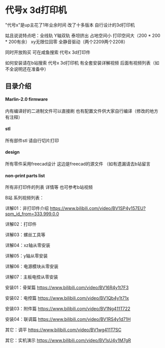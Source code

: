 # 代号x 3d打印机

"代号x"是up主花了1年业余时间 改了十多版本 自行设计的3d打印机

姑且说说特点吧：全线轨 Y轴双轨 泰坦挤出 占地空间小 打印空间大（200 * 200 * 200有余） xy无限位回零 全静音驱动（两个2209两个2208）

同时开放购买 可在咸鱼搜索 代号x 3d打印件

如何安装请在b站搜索 代号x 3d打印机 有全套安装详解视频 后面有视频列表（如不全说明还在准备中）


## 目录介绍

#### Marlin-2.0 firmware
内有编译好的二进制文件可以直接刷 也有配置文件供大家自行编译（修改的地方有注释）

#### stl
所有部件stl 请自行切片打印

#### design
所有零件采用freecad设计 这边是freecad的源文件 （如有遗漏请去b站留言

#### non-print parts list
所有非打印件的列表 详情等
也可参考b站视频



B站 系列视频列表：

详解01：非打印件介绍 https://www.bilibili.com/video/BV1SP4y157EU?spm_id_from=333.999.0.0

详解02：打印件

详解03：螺丝工具等

详解04：xz轴从零安装

详解05：y轴从零安装

详解06：电源模块从零安装

详解07：主板电控从零安装



安装01：骨架篇  https://www.bilibili.com/video/BV16R4y1t7F3

安装02：电控篇  https://www.bilibili.com/video/BV1Qb4y1t71x

安装03：附件篇  https://www.bilibili.com/video/BV1Ng411T722

安装04：联调篇  https://www.bilibili.com/video/BV1RS4y1d71H


其它：调平 https://www.bilibili.com/video/BV1wg411T7SC

其它：实机演示  https://www.bilibili.com/video/BV1sU4y1M7gR


